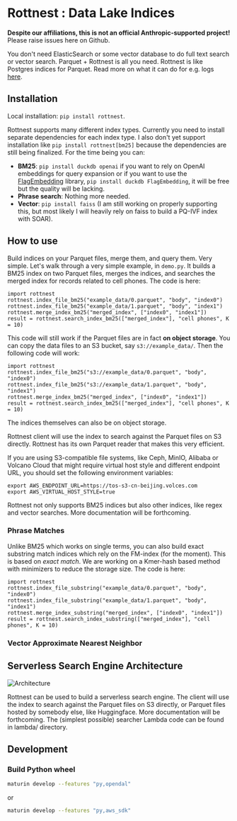 # Rottnest : Data Lake Indices

**Despite our affiliations, this is not an official Anthropic-supported project!** Please raise issues here on Github.

You don't need ElasticSearch or some vector database to do full text search or vector search. Parquet + Rottnest is all you need. Rottnest is like Postgres indices for Parquet. Read more on what it can do for e.g. logs [here](LogCloud.pdf).

## Installation

Local installation: `pip install rottnest`.

Rottnest supports many different index types. Currently you need to install separate dependencies for each index type. I also don't yet support installation like `pip install rottnest[bm25]` because the dependencies are still being finalized. For the time being you can:
- **BM25**: `pip install duckdb openai` if you want to rely on OpenAI embeddings for query expansion or if you want to use the [FlagEmbedding](https://github.com/bytedance/FlagEmbedding) library, `pip install duckdb FlagEmbedding`, it will be free but the quality will be lacking.
- **Phrase search**: Nothing more needed.
- **Vector**: `pip install faiss` (I am still working on properly supporting this, but most likely I will heavily rely on faiss to build a PQ-IVF index with SOAR). 

## How to use

Build indices on your Parquet files, merge them, and query them. Very simple. Let's walk through a very simple example, in `demo.py`. It builds a BM25 index on two Parquet files, merges the indices, and searches the merged index for records related to cell phones. The code is here:

```
import rottnest
rottnest.index_file_bm25("example_data/0.parquet", "body", "index0")
rottnest.index_file_bm25("example_data/1.parquet", "body", "index1")
rottnest.merge_index_bm25("merged_index", ["index0", "index1"])
result = rottnest.search_index_bm25(["merged_index"], "cell phones", K = 10)
```

This code will still work if the Parquet files are in fact **on object storage**. You can copy the data files to an S3 bucket, say `s3://example_data/`. Then the following code will work:

```
import rottnest
rottnest.index_file_bm25("s3://example_data/0.parquet", "body", "index0")
rottnest.index_file_bm25("s3://example_data/1.parquet", "body", "index1")
rottnest.merge_index_bm25("merged_index", ["index0", "index1"])
result = rottnest.search_index_bm25(["merged_index"], "cell phones", K = 10)
```

The indices themselves can also be on object storage. 

Rottnest client will use the index to search against the Parquet files on S3 directly. Rottnest has its own Parquet reader that makes this very efficient.

If you are using S3-compatible file systems, like Ceph, MinIO, Alibaba or Volcano Cloud that might require virtual host style and different endpoint URL, you should set the following environment variables:

```
export AWS_ENDPOINT_URL=https://tos-s3-cn-beijing.volces.com
export AWS_VIRTUAL_HOST_STYLE=true
```

Rottnest not only supports BM25 indices but also other indices, like regex and vector searches. More documentation will be forthcoming.

### Phrase Matches

Unlike BM25 which works on single terms, you can also build exact substring match indices which rely on the FM-index (for the moment). This is based on *exact match*. We are working on a Kmer-hash based method with minimizers to reduce the storage size. The code is here:

```
import rottnest
rottnest.index_file_substring("example_data/0.parquet", "body", "index0")
rottnest.index_file_substring("example_data/1.parquet", "body", "index1")
rottnest.merge_index_substring("merged_index", ["index0", "index1"])
result = rottnest.search_index_substring(["merged_index"], "cell phones", K = 10)
```

### Vector Approximate Nearest Neighbor

## Serverless Search Engine Architecture

![Architecture](assets/arch.png)

Rottnest can be used to build a serverless search engine. The client will use the index to search against the Parquet files on S3 directly, or Parquet files hosted by somebody else, like Huggingface. More documentation will be forthcoming. The (simplest possible) searcher Lambda code can be found in lambda/ directory.

## Development

### Build Python wheel
```bash
maturin develop --features "py,opendal"
```
or 
```bash
maturin develop --features "py,aws_sdk"
```
